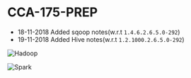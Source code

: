 # CCA-175-PREP

- 18-11-2018 Added sqoop notes(w.r.t `1.4.6.2.6.5.0-292`)
- 19-11-2018 Added Hive notes(w.r.t `1.2.1000.2.6.5.0-292`)

![Hadoop](https://github.com/Sailendra-R-D/CCA-175-Prep-Resource/blob/master/Hadoop.jpg)

![Spark](https://github.com/Sailendra-R-D/CCA-175-Prep-Resource/blob/master/spark-logo-trademark.png)
